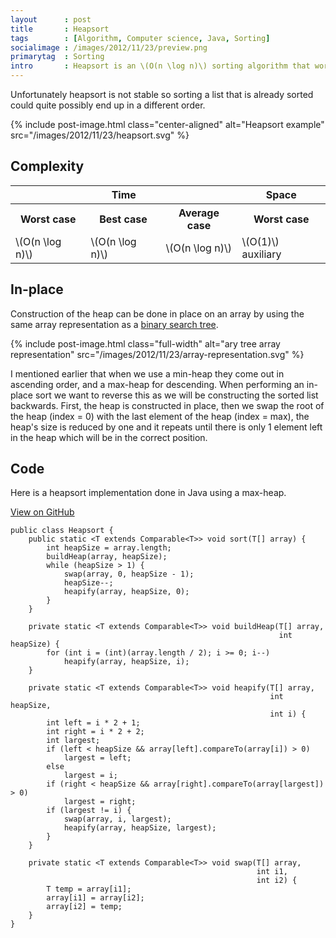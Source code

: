 ```yaml
---
layout      : post
title       : Heapsort
tags        : [Algorithm, Computer science, Java, Sorting]
socialimage : /images/2012/11/23/preview.png
primarytag  : Sorting
intro       : Heapsort is an \(O(n \log n)\) sorting algorithm that works by first constructing a heap out of the list and repeatedly pulling the root off the top of the heap and reconstructs it until there are no items left in the heap. The values that are pulled off of the top of the heap come out in sorted order. If the heap used was a min-heap, the resulting list will be in ascending order, and a max-heap will give them in descending order.
---
```


Unfortunately heapsort is not stable so sorting a list that is already sorted could quite possibly end up in a different order.

{% include post-image.html class="center-aligned" alt="Heapsort example" src="/images/2012/11/23/heapsort.svg" %}



## Complexity

<table>
<tbody>
<tr>
<th colspan="3">Time</th>
<th>Space</th>
</tr>
<tr>
<th>Worst case</th>
<th>Best case</th>
<th>Average case</th>
<th>Worst case</th>
</tr>
<tr>
<td>\(O(n \log n)\)</td>
<td>\(O(n \log n)\)</td>
<td>\(O(n \log n)\)</td>
<td>\(O(1)\) auxiliary</td>
</tr>
</tbody>
</table>



## In-place

Construction of the heap can be done in place on an array by using the same array representation as a [binary search tree][1].

{% include post-image.html class="full-width" alt="ary tree array representation" src="/images/2012/11/23/array-representation.svg" %}

I mentioned earlier that when we use a min-heap they come out in ascending order, and a max-heap for descending. When performing an in-place sort we want to reverse this as we will be constructing the sorted list backwards. First, the heap is constructed in place, then we swap the root of the heap (index = 0) with the last element of the heap (index = max), the heap's size is reduced by one and it repeats until there is only 1 element left in the heap which will be in the correct position.



## Code

Here is a heapsort implementation done in Java using a max-heap.

[View on GitHub][2]

<!--prettify lang=java-->
    public class Heapsort {
        public static <T extends Comparable<T>> void sort(T[] array) {
            int heapSize = array.length;
            buildHeap(array, heapSize);
            while (heapSize > 1) {
                swap(array, 0, heapSize - 1);
                heapSize--;
                heapify(array, heapSize, 0);
            }
        }

        private static <T extends Comparable<T>> void buildHeap(T[] array,
                                                                int heapSize) {
            for (int i = (int)(array.length / 2); i >= 0; i--)
                heapify(array, heapSize, i);
        }

        private static <T extends Comparable<T>> void heapify(T[] array,
                                                              int heapSize,
                                                              int i) {
            int left = i * 2 + 1;
            int right = i * 2 + 2;
            int largest;
            if (left < heapSize && array[left].compareTo(array[i]) > 0)
                largest = left;
            else
                largest = i;
            if (right < heapSize && array[right].compareTo(array[largest]) > 0)
                largest = right;
            if (largest != i) {
                swap(array, i, largest);
                heapify(array, heapSize, largest);
            }
        }

        private static <T extends Comparable<T>> void swap(T[] array,
                                                           int i1,
                                                           int i2) {
            T temp = array[i1];
            array[i1] = array[i2];
            array[i2] = temp;
        }
    }



[1]: {{site.baseurl}}/2012/10/data-structures-binary-search-tree.html
[2]: https://github.com/Tyriar/growing-with-the-web/tree/master/algorithms/heapsort

[Heapsort]: {{site.baseurl}}/2012/11/algorithm-heapsort.html
[Insertion sort]: {{site.baseurl}}/2012/11/algorithm-insertion-sort.html
[Merge sort]: {{site.baseurl}}/2012/11/algorithm-merge-sort.html
[Quicksort]: {{site.baseurl}}/2012/12/algorithm-quicksort.html
